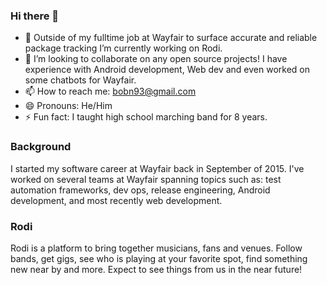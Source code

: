 ### Hi there 👋

- 🔭 Outside of my fulltime job at Wayfair to surface accurate and reliable package tracking I’m currently working on Rodi.
- 👯 I’m looking to collaborate on any open source projects!  I have experience with Android development, Web dev and even worked on some chatbots for Wayfair.
- 📫 How to reach me: bobn93@gmail.com
- 😄 Pronouns: He/Him
- ⚡ Fun fact: I taught high school marching band for 8 years.

### Background
I started my software career at Wayfair back in September of 2015.  I've worked on several teams at Wayfair spanning topics such as: test automation frameworks, dev ops, release engineering, Android development, and most recently web development.

### Rodi
Rodi is a platform to bring together musicians, fans and venues.  Follow bands, get gigs, see who is playing at your favorite spot, find something new near by and more.  Expect to see things from us in the near future!